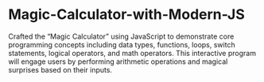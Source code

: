 # Magic-Calculator-with-Modern-JS

Crafted the “Magic Calculator” using JavaScript to demonstrate core programming
concepts including data types, functions, loops, switch statements, logical
operators, and math operators. This interactive program will engage users by
performing arithmetic operations and magical surprises based on their inputs.
